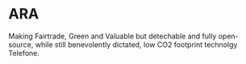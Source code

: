# ARA
Making Fairtrade, Green and Valuable but detechable and fully open-source, while still benevolently dictated, low CO2 footprint technolgy Telefone.
